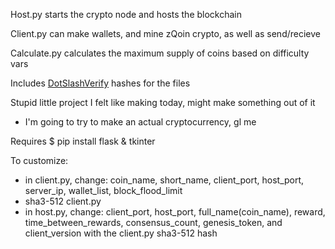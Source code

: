 Host.py starts the crypto node and hosts the blockchain

Client.py can make wallets, and mine zQoin crypto, as well as send/recieve

Calculate.py calculates the maximum supply of coins based on difficulty vars

Includes [DotSlashVerify](https://github.com/dotslashCosmic/DotSlashVerify) hashes for the files

Stupid little project I felt like making today, might make something out of it
- I'm going to try to make an actual cryptocurrency, gl me

Requires $ pip install flask & tkinter

To customize:
- in client.py, change: coin_name, short_name, client_port, host_port, server_ip, wallet_list, block_flood_limit 
- sha3-512 client.py
- in host.py, change: client_port, host_port, full_name(coin_name), reward, time_between_rewards, consensus_count, genesis_token, and client_version with the client.py sha3-512 hash

